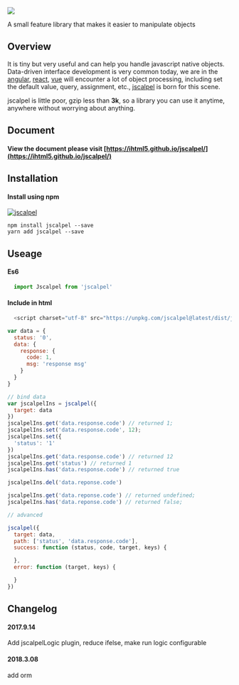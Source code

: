 
![](./logo/logox3.png)

A small feature library that makes it easier to manipulate objects
## Overview

It is tiny but very useful and can help you handle javascript native objects. Data-driven interface development is very common today, we are in the [angular](https://github.com/angular/angular), [react](http://www.github.com/facebook/react), [vue](http://www.github.com/vuejs/vue) will encounter a lot of object processing, including set the default value, query, assignment, etc., [jscalpel](http://www.github.com/ihtml5/jscalpel) is born for this scene.

jscalpel is little poor, gzip less than **3k**, so a library you can use it anytime, anywhere without worrying about anything.

## Document

#### View the document please visit [https://ihtml5.github.io/jscalpel/](https://ihtml5.github.io/jscalpel/)

## Installation

#### Install using npm 
[![jscalpel](https://nodei.co/npm/jscalpel.png)](https://npmjs.org/package/jscalpel)
``` 
npm install jscalpel --save
yarn add jscalpel --save
```

## Useage

#### Es6
```javascript
  import Jscalpel from 'jscalpel'
```
#### Include in html
```javascript
  <script charset="utf-8" src="https://unpkg.com/jscalpel@latest/dist/jscalpel.min.js"></script>
```
```javascript
var data = {
  status: '0',
  data: {
    response: {
      code: 1,
      msg: 'response msg'
    }
  }
}

// bind data
var jscalpelIns = jscalpel({
  target: data
})
jscalpelIns.get('data.response.code') // returned 1;
jscalpelIns.set('data.response.code', 12);
jscalpelIns.set({
  'status': '1'
})
jscalpelIns.get('data.response.code') // returned 12
jscalpelIns.get('status') // returned 1
jscalpelIns.has('data.response.code') // returned true

jscalpelIns.del('data.reponse.code') 

jscalpelIns.get('data.reponse.code') // returned undefined;
jscalpelIns.has('data.reponse.code') // returned false;

// advanced

jscalpel({
  target: data,
  path: ['status', 'data.response.code'],
  success: function (status, code, target, keys) {

  },
  error: function (target, keys) {

  }
})

```
## Changelog

#### 2017.9.14

Add jscalpelLogic plugin, reduce ifelse, make run logic configurable

#### 2018.3.08

add orm 
